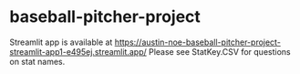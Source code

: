 # baseball-pitcher-project
Streamlit app is available at https://austin-noe-baseball-pitcher-project-streamlit-app1-e495ej.streamlit.app/
Please see StatKey.CSV for questions on stat names.
